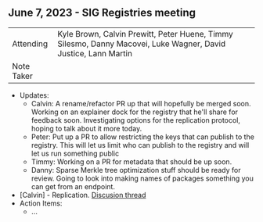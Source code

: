 ## June 7, 2023 - SIG Registries meeting

|          |      | 
| -------- | -------- |
| Attending  | Kyle Brown, Calvin Prewitt, Peter Huene, Timmy Silesmo, Danny Macovei, Luke Wagner, David Justice, Lann Martin
| Note Taker | 

* Updates:
    * Calvin: A rename/refactor PR up that will hopefully be merged soon. Working on an explainer dock for the registry that he'll share for feedback soon. Investigating options for the replication protocol, hoping to talk about it more today.
    * Peter: Put up a PR to allow restricting the keys that can publish to the registry. This will let us limit who can publish to the registry and will let us run something public
    * Timmy: Working on a PR for metadata that should be up soon.
    * Danny: Sparse Merkle tree optimization stuff should be ready for review. Going to look into making names of packages something you can get from an endpoint.
* [Calvin] - Replication. [Discusion thread](https://github.com/bytecodealliance/registry/discussions/127)
* Action Items:
    * ...
